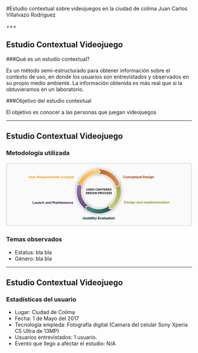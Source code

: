 #Estudio contextual sobre videojuegos en la ciudad de colima
Juan Carlos Villalvazo Rodriguez

+++

## Estudio Contextual Videojuego

###Qué es un estudio contextual?

Es un método semi-estructurado para obtener información sobre el contexto de uso, en donde los usuarios son entrevistados y observados en su propio medio ambiente. La información obtenida es más real que si la obtuvieramos en un laboratorio. 

###Objetivo del estudio contextual

El objetivo es conocer a las personas que juegan videojuegos

---

## Estudio Contextual Videojuego

### Metodología utilizada

![Metodologia](assets/images/UCD-Light_original.jpg)

### Temas observados

* Estatus: bla bla
* Género: bla bla

---

## Estudio Contextual Videojuego

### Estadísticas del usuario

* Lugar: Ciudad de Colima
* Fecha: 1 de Mayo del 2017
* Tecnología empleda: Fotografía digital (Camara del celular Sony Xperia C5 Ultra de 13MP)
* Usuarios entrevistados: 1 usuario.
* Evento que llego a afectar el estudio: N/A

